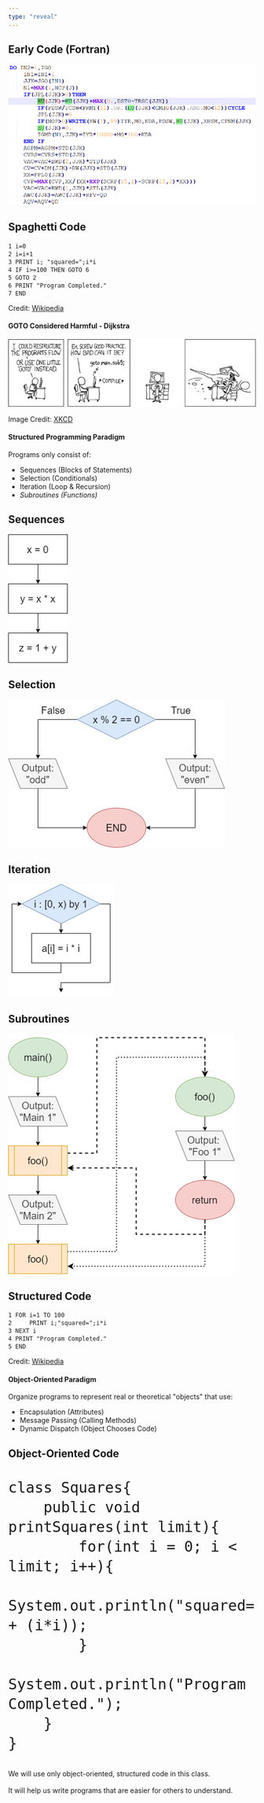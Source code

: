 ```yaml
---
type: "reveal"
---
```

<section>
	<h2>Early Code (Fortran)</h2>
	<img class="plain stretch" src="/images/1/410fortran.png">
</section>
<section>
	<h2>Spaghetti Code</h2>
	<pre><code>1 i=0
2 i=i+1
3 PRINT i; "squared=";i*i
4 IF i>=100 THEN GOTO 6
5 GOTO 2
6 PRINT "Program Completed."
7 END</code></pre>
	<p class="imagecredit">Credit: <a href="https://en.wikipedia.org/wiki/Spaghetti_code">Wikipedia</a></p>
</section>
<section>
	<h4>GOTO Considered Harmful - Dijkstra</h4>
	<img class="plain stretch" src="/images/1/410goto.png">
	<p class="imagecredit">Image Credit: <a href="https://xkcd.com/292/">XKCD</a></p>
</section>
<section>
	<h4>Structured Programming Paradigm</h4>
	<p>Programs only consist of:</p>
	<ul>
		<li>Sequences (Blocks of Statements)</li>
		<li>Selection (Conditionals)</li>
		<li>Iteration (Loop & Recursion)</li>
		<li><i>Subroutines (Functions)</i></li>
	</ul>
</section>
<section>
	<h2>Sequences</h2>
	<img class="plain stretch" src="/images/1/410sequence.png">
</section>
<section>
	<h2>Selection</h2>
	<img class="plain stretch" src="/images/1/410select.png">
</section>
<section>
	<h2>Iteration</h2>
	<img class="plain stretch" src="/images/1/410loop.png">
</section>
<section>
	<h2>Subroutines</h2>
	<img class="plain stretch" src="/images/1/410function.png">
</section>
<section>
	<h2>Structured Code</h2>
	<pre><code>1 FOR i=1 TO 100
2     PRINT i;"squared=";i*i
3 NEXT i
4 PRINT "Program Completed."
5 END</code></pre>
	<p class="imagecredit">Credit: <a href="https://en.wikipedia.org/wiki/Spaghetti_code">Wikipedia</a></p>
</section>
<section>
	<h4>Object-Oriented Paradigm</h4>
	<p>Organize programs to represent real or theoretical "objects" that use:</p>
	<ul>
		<li>Encapsulation (Attributes)</li>
		<li>Message Passing (Calling Methods)</li>
		<li>Dynamic Dispatch (Object Chooses Code)</li>
	</ul>
</section>
<section>
	<h2>Object-Oriented Code</h2>
	<pre style="font-size:35px"><code>class Squares{
	public void printSquares(int limit){
		for(int i = 0; i < limit; i++){
			System.out.println("squared=" + (i*i));
		}
		System.out.println("Program Completed.");
	}
}</code></pre>
</section>
<section>
	<p>We will use only object-oriented, structured code in this class.<br><br>It will help us write programs that are easier for others to understand.</p>
</section>
